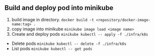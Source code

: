 ## Build and deploy pod into minikube

1. build image in directory. ```docker build -t <repository/docker-image-name:tag> .```
2. copy image into minikube ```minikube image load <image name>```
3. Create and deploy pods ```minikube kubectl -- apply -f ./infra/k8s```

* Delete pods ```minikube kubectl -- delete -f ./infra/k8s```
* List pods ```minikube kubectl -- get pods```